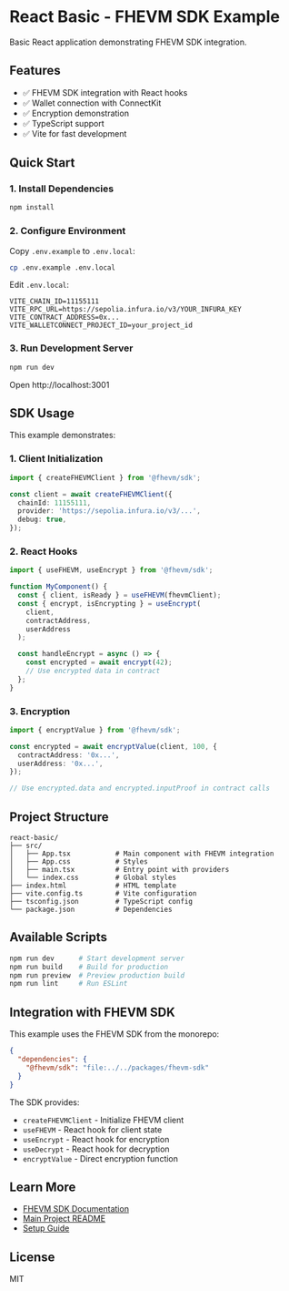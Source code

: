 # React Basic - FHEVM SDK Example

Basic React application demonstrating FHEVM SDK integration.

## Features

- ✅ FHEVM SDK integration with React hooks
- ✅ Wallet connection with ConnectKit
- ✅ Encryption demonstration
- ✅ TypeScript support
- ✅ Vite for fast development

## Quick Start

### 1. Install Dependencies

```bash
npm install
```

### 2. Configure Environment

Copy `.env.example` to `.env.local`:

```bash
cp .env.example .env.local
```

Edit `.env.local`:

```env
VITE_CHAIN_ID=11155111
VITE_RPC_URL=https://sepolia.infura.io/v3/YOUR_INFURA_KEY
VITE_CONTRACT_ADDRESS=0x...
VITE_WALLETCONNECT_PROJECT_ID=your_project_id
```

### 3. Run Development Server

```bash
npm run dev
```

Open http://localhost:3001

## SDK Usage

This example demonstrates:

### 1. Client Initialization

```typescript
import { createFHEVMClient } from '@fhevm/sdk';

const client = await createFHEVMClient({
  chainId: 11155111,
  provider: 'https://sepolia.infura.io/v3/...',
  debug: true,
});
```

### 2. React Hooks

```typescript
import { useFHEVM, useEncrypt } from '@fhevm/sdk';

function MyComponent() {
  const { client, isReady } = useFHEVM(fhevmClient);
  const { encrypt, isEncrypting } = useEncrypt(
    client,
    contractAddress,
    userAddress
  );

  const handleEncrypt = async () => {
    const encrypted = await encrypt(42);
    // Use encrypted data in contract
  };
}
```

### 3. Encryption

```typescript
import { encryptValue } from '@fhevm/sdk';

const encrypted = await encryptValue(client, 100, {
  contractAddress: '0x...',
  userAddress: '0x...',
});

// Use encrypted.data and encrypted.inputProof in contract calls
```

## Project Structure

```
react-basic/
├── src/
│   ├── App.tsx           # Main component with FHEVM integration
│   ├── App.css           # Styles
│   ├── main.tsx          # Entry point with providers
│   └── index.css         # Global styles
├── index.html            # HTML template
├── vite.config.ts        # Vite configuration
├── tsconfig.json         # TypeScript config
└── package.json          # Dependencies
```

## Available Scripts

```bash
npm run dev      # Start development server
npm run build    # Build for production
npm run preview  # Preview production build
npm run lint     # Run ESLint
```

## Integration with FHEVM SDK

This example uses the FHEVM SDK from the monorepo:

```json
{
  "dependencies": {
    "@fhevm/sdk": "file:../../packages/fhevm-sdk"
  }
}
```

The SDK provides:
- `createFHEVMClient` - Initialize FHEVM client
- `useFHEVM` - React hook for client state
- `useEncrypt` - React hook for encryption
- `useDecrypt` - React hook for decryption
- `encryptValue` - Direct encryption function

## Learn More

- [FHEVM SDK Documentation](../../packages/fhevm-sdk/README.md)
- [Main Project README](../../README.md)
- [Setup Guide](../../SETUP.md)

## License

MIT
